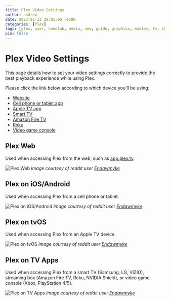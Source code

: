 ```yaml
---
title: Plex Video Settings
author: andrew
date: 2023-05-13 20:01:00 -0500
categories: [Plex]
tags: [plex, user, homelab, media, new, guide, graphics, movies, tv, shows, tv shows, music, libraries, overseerr, requests, quality]
pin: false
---
```


# Plex Video Settings

This page details how to set your video settings correctly to provide the best playback experience while using Plex.

Please click the link below according to which device you'll be using:
- [Website](https://docs.shaffer.network/posts/plex-video-settings/#plex-web)
- [Cell phone or tablet app](https://docs.shaffer.network/posts/plex-video-settings/#plex-on-iosandroid)
- [Apple TV app](https://docs.shaffer.network/posts/plex-video-settings/#plex-on-tvos)
- [Smart TV](https://docs.shaffer.network/posts/plex-video-settings/#plex-on-tv-apps)
- [Amazon Fire TV](https://docs.shaffer.network/posts/plex-video-settings/#plex-on-tv-apps)
- [Roku](https://docs.shaffer.network/posts/plex-video-settings/#plex-on-tv-apps)
- [Video game console](https://docs.shaffer.network/posts/plex-video-settings/#plex-on-tv-apps)

## Plex Web 

Used when accessing Plex from the web, such as [app.plex.tv](https://app.plex.tv/).

![Plex Web](https://i.imgur.com/xTAgRjU.jpg)
_Image courtesy of reddit user [Endawmyke](https://www.reddit.com/r/PleX/comments/mora8f/i_made_a_how_to_direct_play_1_page_guide_you_can/)_

## Plex on iOS/Android

Used when accessing Plex from a cell phone or tablet.

![Plex on iOS/Android](https://i.imgur.com/fpjN6tj.jpg)
_Image courtesy of reddit user [Endawmyke](https://www.reddit.com/r/PleX/comments/mora8f/i_made_a_how_to_direct_play_1_page_guide_you_can/)_

## Plex on tvOS

Used when accessing Plex from an Apple TV device.

![Plex on tvOS](https://i.imgur.com/NkA80Gw.jpg)
_Image courtesy of reddit user [Endawmyke](https://www.reddit.com/r/PleX/comments/mora8f/i_made_a_how_to_direct_play_1_page_guide_you_can/)_

## Plex on TV Apps

Used when accessing Plex from a smart TV (Samsung, LG, VIZIO), streaming box (Amazon Fire TV, Roku, NVIDIA Shield), or video game console (Xbox, PlayStation 4/5).

![Plex on TV Apps](https://i.imgur.com/tmbH6n2.jpg)
_Image courtesy of reddit user [Endawmyke](https://www.reddit.com/r/PleX/comments/mora8f/i_made_a_how_to_direct_play_1_page_guide_you_can/)_
